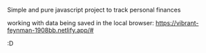 Simple and pure javascript project to track personal finances

working with data being saved in the local browser: https://vibrant-feynman-1908bb.netlify.app/#

:D
